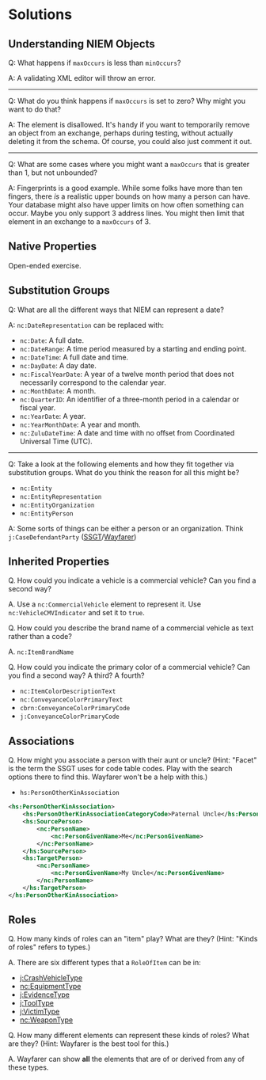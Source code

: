 # Solutions

## Understanding NIEM Objects
Q: What happens if `maxOccurs` is less than `minOccurs`?

A: A validating XML editor will throw an error.
___

Q: What do you think happens if `maxOccurs` is set to zero? Why might you want to do that?

A: The element is disallowed. It's handy if you want to temporarily remove an object from an exchange, perhaps during testing, without actually deleting it from the schema. Of course, you could also just comment it out.
___

Q: What are some cases where you might want a `maxOccurs` that is greater than 1, but not unbounded?

A: Fingerprints is a good example. While some folks have more than ten fingers, there _is_ a realistic upper bounds on how many a person can have. Your database might also have upper limits on how often something can occur. Maybe you only support 3 address lines. You might then limit that element in an exchange to a `maxOccurs` of 3.

## Native Properties

Open-ended exercise.

## Substitution Groups

Q: What are all the different ways that NIEM can represent a date?

A: `nc:DateRepresentation` can be replaced with:

- `nc:Date`: A full date.
- `nc:DateRange`: A time period measured by a starting and ending point.
- `nc:DateTime`: A full date and time.
- `nc:DayDate`: A day date.
- `nc:FiscalYearDate`: A year of a twelve month period that does not necessarily correspond to the calendar year.
- `nc:MonthDate`: A month.
- `nc:QuarterID`: An identifier of a three-month period in a calendar or fiscal year.
- `nc:YearDate`: A year.
- `nc:YearMonthDate`: A year and month.
- `nc:ZuluDateTime`: A date and time with no offset from Coordinated Universal Time (UTC).

___

Q: Take a look at the following elements and how they fit together via substitution groups. What do you think the reason for all this might be?

- `nc:Entity`
- `nc:EntityRepresentation`
- `nc:EntityOrganization`
- `nc:EntityPerson`

A: Some sorts of things can be either a person or an organization. Think `j:CaseDefendantParty` ([SSGT](https://tools.niem.gov/niemtools/ssgt/SSGT-GetProperty.iepd?propertyKey=o4-9j)/[Wayfarer](http://niem5.org/wayfarer/j/CaseDefendantParty.html))

## Inherited Properties

Q.  How could you indicate a vehicle is a commercial vehicle? Can you find a second way?

A. Use a `nc:CommercialVehicle` element to represent it. Use `nc:VehicleCMVIndicator` and set it to `true`.

Q.  How could you describe the brand name of a commercial vehicle as text rather than a code?

A. `nc:ItemBrandName`

Q.  How could you indicate the primary color of a commercial vehicle? Can you find a second way? A third? A fourth?

- `nc:ItemColorDescriptionText`
- `nc:ConveyanceColorPrimaryText`
- `cbrn:ConveyanceColorPrimaryCode`
- `j:ConveyanceColorPrimaryCode`

## Associations

Q.  How might you associate a person with their aunt or uncle? (Hint: "Facet" is the term the SSGT uses for code table codes. Play with the search options there to find this. Wayfarer won't be a help with this.)

- `hs:PersonOtherKinAssociation`

```xml
<hs:PersonOtherKinAssociation>
	<hs:PersonOtherKinAssociationCategoryCode>Paternal Uncle</hs:PersonOtherKinAssociationCategoryCode>
	<hs:SourcePerson>
		<nc:PersonName>
			<nc:PersonGivenName>Me</nc:PersonGivenName>
		</nc:PersonName>
	</hs:SourcePerson>
	<hs:TargetPerson>
		<nc:PersonName>
			<nc:PersonGivenName>My Uncle</nc:PersonGivenName>
		</nc:PersonName>
	</hs:TargetPerson>
</hs:PersonOtherKinAssociation>
```

## Roles

Q. How many kinds of roles can an "item" play? What are they? (Hint: "Kinds of roles" refers to types.)

A. There are six different types that a `RoleOfItem` can be in:

-   [j:CrashVehicleType](http://niem5.org/wayfarer/j/CrashVehicleType.html)
-   [nc:EquipmentType](http://niem5.org/wayfarer/nc/EquipmentType.html)
-   [j:EvidenceType](http://niem5.org/wayfarer/j/EvidenceType.html)
-   [j:ToolType](http://niem5.org/wayfarer/j/ToolType.html)
-   [j:VictimType](http://niem5.org/wayfarer/j/VictimType.html)
-   [nc:WeaponType](http://niem5.org/wayfarer/nc/WeaponType.html)

Q.  How many different elements can represent these kinds of roles? What are they? (Hint: Wayfarer is the best tool for this.)

A. Wayfarer can show **all** the elements that are of or derived from any of these types.